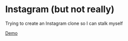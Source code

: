 # Instagram (but not really)
Trying to create an Instagram clone so I can stalk myself

[Demo](https://suspicious-meitner-4803ad.netlify.app/)
